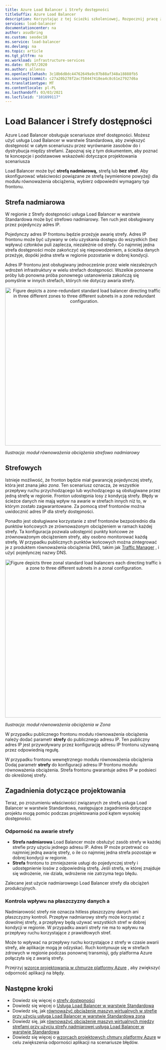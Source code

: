 ```yaml
---
title: Azure Load Balancer i Strefy dostępności
titleSuffix: Azure Load Balancer
description: Korzystając z tej ścieżki szkoleniowej, Rozpocznij pracę z usługą Azure usługa Load Balancer w warstwie Standardowa i Strefy dostępności.
services: load-balancer
documentationcenter: na
author: asudbring
ms.custom: seodec18
ms.service: load-balancer
ms.devlang: na
ms.topic: article
ms.tgt_pltfrm: na
ms.workload: infrastructure-services
ms.date: 05/07/2020
ms.author: allensu
ms.openlocfilehash: 3c18b6d8dc44762649a9c07b88af348a18888fb5
ms.sourcegitcommit: c27a20b278f2ac758447418ea4c8c61e27927d6a
ms.translationtype: MT
ms.contentlocale: pl-PL
ms.lasthandoff: 03/03/2021
ms.locfileid: "101699117"
---
```

# <a name="load-balancer-and-availability-zones"></a>Load Balancer i Strefy dostępności

Azure Load Balancer obsługuje scenariusze stref dostępności. Możesz użyć usługa Load Balancer w warstwie Standardowa, aby zwiększyć dostępność w całym scenariuszu przez wyrównanie zasobów do i dystrybucja między strefami.  Zapoznaj się z tym dokumentem, aby poznać te koncepcje i podstawowe wskazówki dotyczące projektowania scenariusza

Load Balancer może być **strefą nadmiarową,** strefą lub **bez stref**. Aby skonfigurować właściwości powiązane ze strefą (wymienione powyżej) dla modułu równoważenia obciążenia, wybierz odpowiedni wymagany typ frontonu.

## <a name="zone-redundant"></a>Strefa nadmiarowa

W regionie z Strefy dostępności usługa Load Balancer w warstwie Standardowa może być strefowo nadmiarowy. Ten ruch jest obsługiwany przez pojedynczy adres IP.

Pojedynczy adres IP frontonu będzie przeżyje awarię strefy. Adres IP frontonu może być używany w celu uzyskania dostępu do wszystkich (bez wpływu) członków puli zaplecza, niezależnie od strefy. Co najmniej jedna strefa dostępności może zakończyć się niepowodzeniem, a ścieżka danych przeżyje, dopóki jedna strefa w regionie pozostanie w dobrej kondycji.

Adres IP frontonu jest obsługiwany jednocześnie przez wiele niezależnych wdrożeń infrastruktury w wielu strefach dostępności. Wszelkie ponowne próby lub ponowna próba ponownego ustanowienia zakończą się pomyślnie w innych strefach, których nie dotyczy awaria strefy.

<p align="center">
  <img src="./media/az-zonal/zone-redundant-lb-1.svg" alt="Figure depicts a zone-redundant standard load balancer directing traffic in three different zones to three different subnets in a zone redundant configuration." width="512" title="Virtual Network translator adresów sieciowych">
</p>

*Ilustracja: moduł równoważenia obciążenia strefowo nadmiarowy*

## <a name="zonal"></a>Strefowych

Istnieje możliwość, że fronton będzie miał gwarancję pojedynczej strefy, która jest znana jako *zona*.  Ten scenariusz oznacza, że wszystkie przepływy ruchu przychodzącego lub wychodzącego są obsługiwane przez jedną strefę w regionie.  Fronton udostępnia losy z kondycją strefy.  Błędy w ścieżce danych nie mają wpływ na awarie w strefach innych niż to, w którym zostało zagwarantowane. Za pomocą stref frontonów można uwidocznić adres IP dla strefy dostępności.  

Ponadto jest obsługiwane korzystanie z stref frontonów bezpośrednio dla punktów końcowych ze zrównoważonym obciążeniem w ramach każdej strefy. Ta konfiguracja pozwala udostępnić punkty końcowe ze zrównoważonym obciążeniem strefy, aby osobno monitorować każdą strefę. W przypadku publicznych punktów końcowych można zintegrować je z produktem równoważenia obciążenia DNS, takim jak [Traffic Manager](../traffic-manager/traffic-manager-overview.md) , i użyć pojedynczej nazwy DNS.


<p align="center">
  <img src="./media/az-zonal/zonal-lb-1.svg" alt="Figure depicts three zonal standard load balancers each directing traffic in a zone to three different subnets in a zonal configuration." width="512" title="Virtual Network translator adresów sieciowych">
</p>

*Ilustracja: moduł równoważenia obciążenia w Zona*

W przypadku publicznego frontonu modułu równoważenia obciążenia należy dodać parametr **strefy** do publicznego adresu IP. Ten publiczny adres IP jest przywoływany przez konfigurację adresu IP frontonu używaną przez odpowiednią regułę.

W przypadku frontonu wewnętrznego modułu równoważenia obciążenia Dodaj parametr **strefy** do konfiguracji adresu IP frontonu modułu równoważenia obciążenia. Strefa frontonu gwarantuje adres IP w podsieci do określonej strefy.

## <a name="design-considerations"></a><a name="design"></a> Zagadnienia dotyczące projektowania

Teraz, po zrozumieniu właściwości związanych ze strefą usługa Load Balancer w warstwie Standardowa, następujące zagadnienia dotyczące projektu mogą pomóc podczas projektowania pod kątem wysokiej dostępności.

### <a name="tolerance-to-zone-failure"></a>Odporność na awarie strefy

- **Strefa nadmiarowa** Load Balancer może obsłużyć zasób strefy w każdej strefie przy użyciu jednego adresu IP.  Adres IP może przetrwać co najmniej jedną awarię strefy, o ile co najmniej jedna strefa pozostaje w dobrej kondycji w regionie.
- **Strefa** frontonu to zmniejszenie usługi do pojedynczej strefy i udostępnienie losów z odpowiednią strefą. Jeśli strefa, w której znajduje się wdrożenie, nie działa, wdrożenie nie zatrzyma tego błędu.

Zalecane jest użycie nadmiarowego Load Balancer strefy dla obciążeń produkcyjnych.

### <a name="control-vs-data-plane-implications"></a>Kontrola wpływu na płaszczyzny danych a

Nadmiarowość strefy nie oznacza hitless płaszczyzny danych ani płaszczyzny kontroli. Przepływ nadmiarowy strefy może korzystać z dowolnej strefy, a przepływy będą używać wszystkich stref w dobrej kondycji w regionie. W przypadku awarii strefy nie ma to wpływu na przepływy ruchu korzystające z prawidłowych stref.

Może to wpływać na przepływy ruchu korzystające z strefy w czasie awarii strefy, ale aplikacje mogą je odzyskać. Ruch kontynuuje się w strefach zdrowych w regionie podczas ponownej transmisji, gdy platforma Azure połączyła się z awarią strefy.

Przejrzyj [wzorce projektowania w chmurze platformy Azure](/azure/architecture/patterns/) , aby zwiększyć odporność aplikacji na błędy.

## <a name="next-steps"></a>Następne kroki
- Dowiedz się więcej o [strefy dostępności](../availability-zones/az-overview.md)
- Dowiedz się więcej o [Usługa Load Balancer w warstwie Standardowa](./load-balancer-overview.md)
- Dowiedz się, jak [równoważyć obciążenie maszyn wirtualnych w strefie przy użyciu usługa Load Balancer w warstwie Standardowa zona](./quickstart-load-balancer-standard-public-cli.md)
- Dowiedz się, jak [równoważyć obciążenie maszyn wirtualnych między strefami przy użyciu strefy nadmiarowej usługa Load Balancer w warstwie Standardowa](./quickstart-load-balancer-standard-public-cli.md)
- Dowiedz się więcej o [wzorcach projektowych chmury platformy Azure](/azure/architecture/patterns/) w celu zwiększenia odporności aplikacji na scenariusze błędów.
